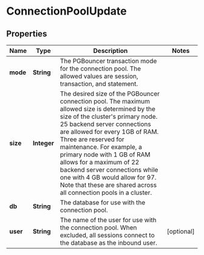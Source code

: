 

# ConnectionPoolUpdate


## Properties

| Name | Type | Description | Notes |
|------------ | ------------- | ------------- | -------------|
|**mode** | **String** | The PGBouncer transaction mode for the connection pool. The allowed values are session, transaction, and statement. |  |
|**size** | **Integer** | The desired size of the PGBouncer connection pool. The maximum allowed size is determined by the size of the cluster&#39;s primary node. 25 backend server connections are allowed for every 1GB of RAM. Three are reserved for maintenance. For example, a primary node with 1 GB of RAM allows for a maximum of 22 backend server connections while one with 4 GB would allow for 97. Note that these are shared across all connection pools in a cluster. |  |
|**db** | **String** | The database for use with the connection pool. |  |
|**user** | **String** | The name of the user for use with the connection pool. When excluded, all sessions connect to the database as the inbound user. |  [optional] |



